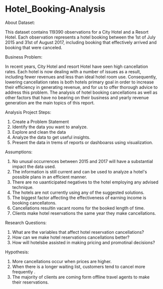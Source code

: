 # Hotel_Booking-Analysis
About Dataset:

This dataset contains 119390 observations for a City Hotel and a Resort Hotel. Each observation represents a hotel booking between the 1st of July 2015 and 31st of August 2017, including booking that effectively arrived and booking that were canceled.

Business Problem:

In recent years, City Hotel and resort Hotel have seen high cancellation rates. Each hotel is now dealing with a number of issues as a result, including fewer revenues and less than ideal hotel room use. Consequently, lowering cancellation rates is both hotels primary goal in order to increase their efficiency in generating revenue, and for us to offer thorough advice to address this problem.
	The analysis of hotel booking cancellations as well as other factors that have no bearing on their business and yearly revenue generation are the main topics of this report.
 
Analysis Project Steps:
1. Create a Problem Statement
2. Identify the data you want to analyze.
3. Explore and clean the data 
4. Analyze the data to get useful insights.
5. Present the data in trems of reports or dashboarss using visualization.

Assumptions:
1. No unusal occurrences between 2015 and 2017 will have a substantial impact the data used.
2. The information is still current and can be used to analyze a hotel's possible plans in an efficient manner.
3. There are no uaanticipated negatives to the hotel employing any advised technique.
4. The hotels are not currently using any of the suggested solutions.
5. The biggest factor affecting the effectiveness of earning income is booking cancellatons.
6. Cancellations resultin vacant rooms for the booked length of time.
7. Clients make hotel reservations the same year they make cancellations.

Research Questions:

1. What are the variables that affect hotel reservation cancellations?
2. How can we make hotel reservations cancellations better?
3. How will hotelsbe assisted in making pricing and promotinal decisions?

Hypothesis:

1. More cancellations occur when prices are higher.
2. When there is a longer waiting list, customers tend to cancel more frequently .
3. The majority of clients are coming form offline travel agents to make their reservations.
